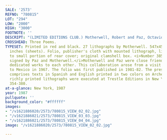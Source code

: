 ```yaml
---
SALE: '2573'
REFNO: "780815"
LOT: "294"
LOW: "2000"
HIGH: "3000"
FOOTNOTE: ''
DESCRIPT: "(LIMITED EDITIONS CLUB.) Motherwell, Robert and Paz, Octavio."
CROSSHEAD: Three Poems.
TYPESET: Printed in red and black. 27 lithographs by Motherwell. 547x458mm; 21½x18
  inches (sheets). Folio, publisher's cloth with mounted lithograph, light soiling
  to small portion of rear cover; original clamshell box. <i>Number 385 of 750 copies
  signed by Paz and Motherwell.</i>Motherwell and Paz were close friends and often
  dedicated works to each other. This collaboration arose from a visit by Motherwell
  to Mexico in 1967. The folio was first published in 1981-82. The present edition
  comprises texts in Spanish and English printed in two colors on Arches paper; the
  richly printed lithographs were executed at Trestle Editions in New York. Belknap
  354-380.
at-a-glance: New York, 1987
year: 1987
pullquote: ''
background_color: "#ffffff"
images:
- "/v1621886020/2573/780815_VIEW_02_02.jpg"
- "/v1621886021/2573/780815_VIEW_03_03.jpg"
- "/v1621886021/2573/780815_VIEW_04_04.jpg"
image: "/v1621886020/2573/780815_VIEW_02_02.jpg"

---
```


